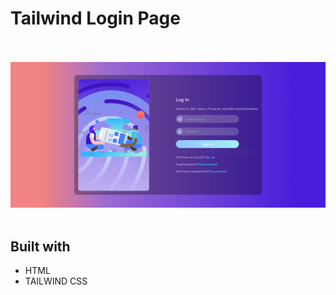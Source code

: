 <h1>Tailwind Login Page</h1>
<br/>
<br/>
<img src="./assets/task.png"/>
<br/>
<br/>
<h2>Built with </h2>
<ul>
<li>HTML</li>
<li>TAILWIND CSS</li></ul>
